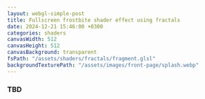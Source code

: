 ```yaml
---
layout: webgl-simple-post
title: Fullscreen frostbite shader effect using fractals
date: 2024-12-21 15:46:00 +0300
categories: shaders
canvasWidth: 512
canvasHeight: 512
canvasBackground: transparent
fsPath: "/assets/shaders/fractals/fragment.glsl"
backgroundTexturePath: "/assets/images/front-page/splash.webp"
---
```


### TBD